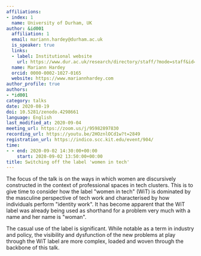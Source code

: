 ```yaml
---
affiliations:
- index: 1
  name: University of Durham, UK
author: &id001
  affiliation: 1
  email: mariann.hardey@durham.ac.uk
  is_speaker: true
  links:
  - label: Institutional website
    url: https://www.dur.ac.uk/research/directory/staff/?mode=staff&id=8641
  name: Mariann Hardey
  orcid: 0000-0002-1027-0165
  website: https://www.mariannhardey.com
author_profile: true
authors:
- *id001
category: talks
date: 2020-08-19
doi: 10.5281/zenodo.4298661
language: English
last_modified_at: 2020-09-04
meeting_url: https://zoom.us/j/95982897830
recording_url: https://youtu.be/2HOznlOCd1w?t=2849
registration_url: https://indico.scc.kit.edu/event/904/
time:
- - end: 2020-09-02 14:30:00+00:00
    start: 2020-09-02 13:50:00+00:00
title: Switching off the label 'women in tech'
---
```


The focus of the talk is on the ways in which women are discursively constructed
in the context of professional spaces in tech clusters. This is to give time to
consider how the label "women in tech" (WiT) is dominated by the masculine
perspective of tech work and characterised by how individuals perform "identity
work". It has become apparent that the WiT label was already being used as
shorthand for a problem very much with a name and her name is "woman".

The casual use of the label is significant. While notable as a term in industry and
policy, the visibility and dysfunction of the new problems at play through the WiT
label are more complex, loaded and woven through the backbone of this talk.